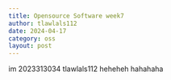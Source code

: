 ```yaml
---
title: Opensource Software week7
author: tlawlals112
date: 2024-04-17
category: oss
layout: post
---
```


im 2023313034 tlawlals112
heheheh
hahahaha
